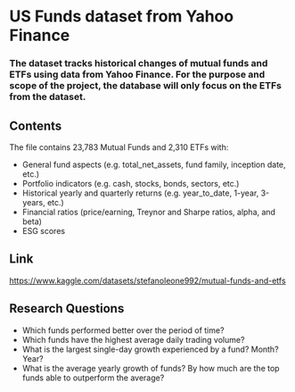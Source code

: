 # US Funds dataset from Yahoo Finance
### The dataset tracks historical changes of mutual funds and ETFs using data from Yahoo Finance. For the purpose and scope of the project, the database will only focus on the ETFs from the dataset.

## Contents
The file contains 23,783 Mutual Funds and 2,310 ETFs with:
- General fund aspects (e.g. total_net_assets, fund family, inception date, etc.)
- Portfolio indicators (e.g. cash, stocks, bonds, sectors, etc.)
- Historical yearly and quarterly returns (e.g. year_to_date, 1-year, 3-years, etc.)
- Financial ratios (price/earning, Treynor and Sharpe ratios, alpha, and beta)
- ESG scores

## Link
https://www.kaggle.com/datasets/stefanoleone992/mutual-funds-and-etfs

## Research Questions
- Which funds performed better over the period of time?
- Which funds have the highest average daily trading volume?
- What is the largest single-day growth experienced by a fund? Month? Year?
- What is the average yearly growth of funds? By how much are the top funds able to outperform the average?

